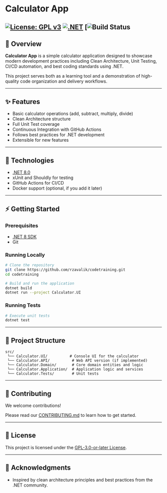 

# Calculator App

[![License: GPL v3](https://img.shields.io/badge/License-GPLv3-blue.svg)](https://www.gnu.org/licenses/gpl-3.0.html)
[![.NET](https://img.shields.io/badge/.NET-8.0-blue.svg)](https://dotnet.microsoft.com/en-us/)
[![Build Status](https://dev.azure.com/zavalik/codetraining/_apis/build/status%2FCI%20for%20Main%20Branch?branchName=main)
---

## 📖 Overview

**Calculator App** is a simple calculator application designed to showcase modern development practices including Clean Architecture, Unit Testing, CI/CD automation, and best coding standards using .NET.

This project serves both as a learning tool and a demonstration of high-quality code organization and delivery workflows.

---

## ✨ Features

- Basic calculator operations (add, subtract, multiply, divide)
- Clean Architecture structure
- Full Unit Test coverage
- Continuous Integration with GitHub Actions
- Follows best practices for .NET development
- Extensible for new features

---

## 🚀 Technologies

- [.NET 8.0](https://dotnet.microsoft.com/en-us/)
- xUnit and Shouldly for testing
- GitHub Actions for CI/CD
- Docker support (optional, if you add it later)

---

## ⚡ Getting Started

### Prerequisites
- [.NET 8 SDK](https://dotnet.microsoft.com/en-us/download/dotnet/8.0)
- Git

### Running Locally
```bash
# Clone the repository
git clone https://github.com/rzavalik/codetraining.git
cd codetraining

# Build and run the application
dotnet build
dotnet run --project Calculator.UI
```

### Running Tests
```bash
# Execute unit tests
dotnet test
```

---

## 📂 Project Structure

```
src/
 └── Calculator.UI/          # Console UI for the calculator
 └── Calculator.API/          # Web API version (if implemented)
 └── Calculator.Domain/       # Core domain entities and logic
 └── Calculator.Application/  # Application logic and services
 └── Calculator.Tests/        # Unit tests
```

---

## 🤝 Contributing

We welcome contributions!

Please read our [CONTRIBUTING.md](./CONTRIBUTING.md) to learn how to get started.

---

## 📜 License

This project is licensed under the [GPL-3.0-or-later License](LICENSE).

---

## 🙌 Acknowledgments

- Inspired by clean architecture principles and best practices from the .NET community.

